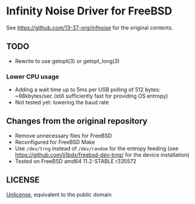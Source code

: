 # Infinity Noise Driver for FreeBSD

See <https://github.com/13-37-org/infnoise> for the original contents.

## TODO

* Rewrite to use getopt(3) or getopt\_long(3)

### Lower CPU usage

* Adding a wait time up to 5ms per USB polling of 512 bytes: ~98kbytes/sec (still sufficiently fast for providing OS entropy)
* Not tested yet: lowering the baud rate

## Changes from the original repository

* Remove unnecessary files for FreeBSD
* Reconfigured for FreeBSD Make
* Use `/dev/trng` instead of `/dev/random` for the entropy feeding (see <https://github.com/jj1bdx/freebsd-dev-trng/> for the device installation)
* Tested on FreeBSD amd64 11.2-STABLE r335572

## LICENSE

[Unlicense](http://unlicense.org/), equivalent to the public domain
